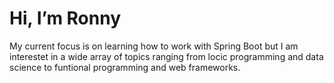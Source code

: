 # Hi, I’m Ronny

My current focus is on learning how to work with Spring Boot but I am interestet in a wide array of topics ranging from locic programming and data science to funtional programming and web frameworks.

<!---
heyitsronny/heyitsronny is a ✨ special ✨ repository because its `README.md` (this file) appears on your GitHub profile.
You can click the Preview link to take a look at your changes.
--->
